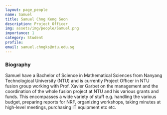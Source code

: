 ```yaml
---
layout: page_people
name: Samuel
title: Samuel Chng Keng Soon
description: Project Officer
img: assets/img/people/Samuel.png
importance: 1
category: Student
profile:
email: samuel.chngks@ntu.edu.sg
---
```


### Biography 

Samuel have a Bachelor of Science in Mathematical Sciences from Nanyang Technological University (NTU) and is currently Project Officer in NTU fusion group working with Prof. Xavier Garbet on the management and the coordination of the whole fusion project at NTU and his various grants and funds. This encompasses a wide variety of stuff e.g. handling the various budget, preparing reports for NRF, organizing workshops, taking minutes at high-level meetings, purchasing IT equipment etc etc. 

